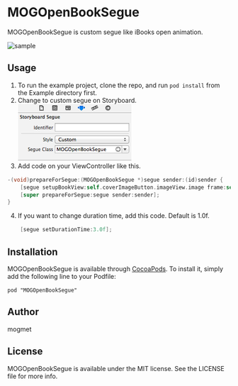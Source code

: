 # MOGOpenBookSegue

MOGOpenBookSegue is custom segue like iBooks open animation.

![sample](https://raw.githubusercontent.com/mogmet/MOGOpenBookSegue/master/open-book-animation.gif)

## Usage

1. To run the example project, clone the repo, and run `pod install` from the Example directory first.
2. Change to custom segue on Storyboard.
![sample](https://raw.githubusercontent.com/mogmet/MOGOpenBookSegue/master/segue.png)
3. Add code on your ViewController like this.
```objectivec
-(void)prepareForSegue:(MOGOpenBookSegue *)segue sender:(id)sender {
    [segue setupBookView:self.coverImageButton.imageView.image frame:self.coverImageButton.frame];
    [super prepareForSegue:segue sender:sender];
}
```
4. If you want to change duration time, add this code. Default is 1.0f.
```objectivec
    [segue setDurationTime:3.0f];
```

## Installation

MOGOpenBookSegue is available through [CocoaPods](http://cocoapods.org). To install
it, simply add the following line to your Podfile:

    pod "MOGOpenBookSegue"

## Author

mogmet

## License

MOGOpenBookSegue is available under the MIT license. See the LICENSE file for more info.

